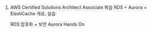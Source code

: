 1. AWS Certified Solutions Architect Associate 복습
    RDS + Aurora + ElastiCache
        개요, 실습

    RDS 암호화 + 보안 
    Aurora Hands On 